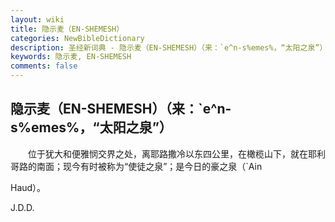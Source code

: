 ```yaml
---
layout: wiki
title: 隐示麦（EN-SHEMESH）
categories: NewBibleDictionary
description: 圣经新词典 - 隐示麦（EN-SHEMESH）（来：`e^n-s%emes%，“太阳之泉”）
keywords: 隐示麦, EN-SHEMESH
comments: false
---
```


## 隐示麦（EN-SHEMESH）（来：`e^n-s%emes%，“太阳之泉”）

　　位于犹大和便雅悯交界之处，离耶路撒冷以东四公里，在橄榄山下，就在耶利哥路的南面；现今有时被称为“使徒之泉”；是今日的豪之泉（`Ain

Haud）。

J.D.D.








